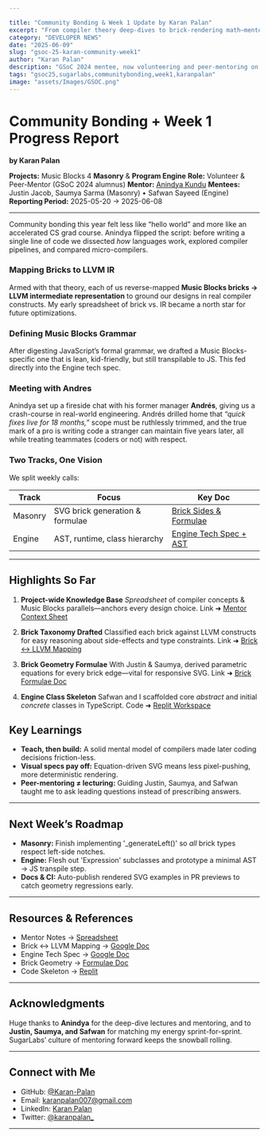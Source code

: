 ```yaml
---

title: "Community Bonding & Week 1 Update by Karan Palan"
excerpt: "From compiler theory deep-dives to brick-rendering math—mentoring the 2025 Music Blocks Masonry & Engine cohorts."
category: "DEVELOPER NEWS"
date: "2025-06-09"
slug: "gsoc-25-karan-community-week1"
author: "Karan Palan"
description: "GSoC 2024 mentee, now volunteering and peer-mentoring on Music Blocks 4"
tags: "gsoc25,sugarlabs,communitybonding,week1,karanpalan"
image: "assets/Images/GSOC.png"
---
```


<!-- markdownlint-disable -->

# Community Bonding + Week 1 Progress Report

**by Karan Palan**

**Projects:** Music Blocks 4 **Masonry** & **Program Engine**
**Role:** Volunteer & Peer-Mentor (GSoC 2024 alumnus)
**Mentor:** [Anindya Kundu](https://github.com/meganindya/)
**Mentees:** Justin Jacob, Saumya Sarma (Masonry) • Safwan Sayeed (Engine)
**Reporting Period:** 2025-05-20 → 2025-06-08

---

Community bonding this year felt less like “hello world” and more like an accelerated CS grad course. Anindya flipped the script: before writing a single line of code we dissected *how* languages work, explored compiler pipelines, and compared micro-compilers.

### Mapping Bricks to LLVM IR

Armed with that theory, each of us reverse-mapped **Music Blocks bricks → LLVM intermediate representation** to ground our designs in real compiler constructs. My early spreadsheet of brick vs. IR became a north star for future optimizations.

### Defining Music Blocks Grammar

After digesting JavaScript’s formal grammar, we drafted a Music Blocks-specific one that is lean, kid-friendly, but still transpilable to JS. This fed directly into the Engine tech spec.

### Meeting with Andres

Anindya set up a fireside chat with his former manager **Andrés**, giving us a crash-course in real-world engineering. Andrés drilled home that *“quick fixes live for 18 months,”* scope must be ruthlessly trimmed, and the true mark of a pro is writing code a stranger can maintain five years later, all while treating teammates (coders or not) with respect.

### Two Tracks, One Vision

We split weekly calls:

| Track   | Focus                           | Key Doc                                                                                                    |
| ------- | ------------------------------- | ---------------------------------------------------------------------------------------------------------- |
| Masonry | SVG brick generation & formulae | [Brick Sides & Formulae](https://docs.google.com/document/d/1AUlA2leDJIfV3ZXceLhCaITftExq6c5BcUBMZOtZBvE/) |
| Engine  | AST, runtime, class hierarchy   | [Engine Tech Spec + AST](https://docs.google.com/document/d/1_MCCgl-RqiEQH0UQ4EX-2O6G4iRxgHAY1rZpw3QPXT0/) |

---

## Highlights So Far

1. **Project-wide Knowledge Base**
   *Spreadsheet* of compiler concepts & Music Blocks parallels—anchors every design choice.
   Link ➜ [Mentor Context Sheet](https://docs.google.com/spreadsheets/d/1LFuIlzRiMlEfeLr21x8_SYnVIQ5baVQv8tz2GWN9PfU/)

2. **Brick Taxonomy Drafted**
   Classified each brick against LLVM constructs for easy reasoning about side-effects and type constraints.
   Link ➜ [Brick ↔️ LLVM Mapping](https://docs.google.com/document/d/1BswWHadyy4yC3_3vK6KHZnMn0u6jbbYiQ6JQWiqRMLw/)

3. **Brick Geometry Formulae**
   With Justin & Saumya, derived parametric equations for every brick edge—vital for responsive SVG.
   Link ➜ [Brick Formulae Doc](https://docs.google.com/document/d/1AUlA2leDJIfV3ZXceLhCaITftExq6c5BcUBMZOtZBvE/)

4. **Engine Class Skeleton**
   Safwan and I scaffolded core *abstract* and initial *concrete* classes in TypeScript.
   Code ➜ [Replit Workspace](https://replit.com/@karanpalan007/engine-abstract-classes?v=1)



## Key Learnings

* **Teach, then build:** A solid mental model of compilers made later coding decisions friction-less.
* **Visual specs pay off:** Equation-driven SVG means less pixel-pushing, more deterministic rendering.
* **Peer-mentoring ≠ lecturing:** Guiding Justin, Saumya, and Safwan taught me to ask leading questions instead of prescribing answers.

---

## Next Week’s Roadmap

* **Masonry:** Finish implementing '_generateLeft()' so *all* brick types respect left-side notches.
* **Engine:** Flesh out 'Expression' subclasses and prototype a minimal AST → JS transpile step.
* **Docs & CI:** Auto-publish rendered SVG examples in PR previews to catch geometry regressions early.

---

## Resources & References

* Mentor Notes → [Spreadsheet](https://docs.google.com/spreadsheets/d/1LFuIlzRiMlEfeLr21x8_SYnVIQ5baVQv8tz2GWN9PfU/)
* Brick ↔️ LLVM Mapping → [Google Doc](https://docs.google.com/document/d/1BswWHadyy4yC3_3vK6KHZnMn0u6jbbYiQ6JQWiqRMLw/)
* Engine Tech Spec → [Google Doc](https://docs.google.com/document/d/1_MCCgl-RqiEQH0UQ4EX-2O6G4iRxgHAY1rZpw3QPXT0/)
* Brick Geometry → [Formulae Doc](https://docs.google.com/document/d/1AUlA2leDJIfV3ZXceLhCaITftExq6c5BcUBMZOtZBvE/)
* Code Skeleton → [Replit](https://replit.com/@karanpalan007/engine-abstract-classes?v=1)

---

## Acknowledgments

Huge thanks to **Anindya** for the deep-dive lectures and mentoring, and to **Justin, Saumya, and Safwan** for matching my energy sprint-for-sprint. SugarLabs’ culture of mentoring forward keeps the snowball rolling.

---

## Connect with Me

* GitHub: [@Karan-Palan](https://github.com/Karan-Palan/)
* Email: [karanpalan007@gmail.com](mailto:karanpalan007@gmail.com)
* LinkedIn: [Karan Palan](https://www.linkedin.com/in/karan-palan-476472289/)
* Twitter: [@karanpalan\_](https://x.com/Karan_Palan7)

---
